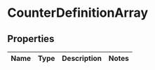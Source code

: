 # CounterDefinitionArray

## Properties
Name | Type | Description | Notes
------------ | ------------- | ------------- | -------------
